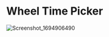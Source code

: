 # Wheel Time Picker

![Screenshot_1694906490](https://github.com/rafsanopi/wheel-timer/assets/45880457/822009d5-4570-4c1c-9ef4-3fdcc4e5c60d)
